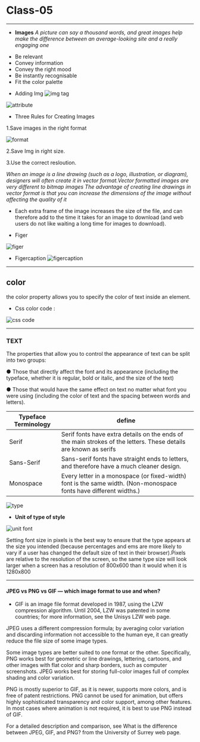 # **Class-05**
______

* **Images**
*A picture can say a thousand words, and great images help make the difference between an average-looking site and a really engaging one*

- Be relevant
- Convey information
-  Convey the right mood 
- Be instantly recognisable 
- Fit the color palette

* Adding Img
![img tag](https://cdo-curriculum.s3.amazonaws.com/media/uploads/img_tag.png)


![attribute](https://farm5.staticflickr.com/4730/38596722225_36d00762ca_o.png)

* Three Rules for Creating Images

1.Save images in the right format

![format](https://img.pagecloud.com/wAegMZSQrxtIBtV-i7jBCW-Ho7Y=/1000x0/filters:no_upscale()/blogmerge/cf67f56e-00e6-48c0-a1a4-31a8e3baf0de.jpeg)

2.Save Img in right size.

3.Use the correct resloution.

*When an image is a line drawing (such as a logo, illustration, or diagram), designers will often create it in vector format.Vector formatted images are very different to bitmap images*
*The advantage of creating line drawings in vector format is that you can increase the dimensions of the image without affecting the quality of it*

* Each extra frame of the image increases the size of the file, and can therefore add to the time it takes for an image to download (and web users do not like waiting a long time for images to download).

* Figer

![figer](https://miro.medium.com/max/5000/1*ZRjB3IehVzHY1CCFQ-rEkg.jpeg)

* Figercaption
![figercaption](https://criarestilosnet.com/wp-content/uploads/2013/04/figure-figcaption-html-51.jpg)

______
## **color**

the color property allows you to specify the color of text inside an element.
 
 - Css color code :

 ![css code](https://cdn.educba.com/academy/wp-content/uploads/2020/03/CSS-Color-Codes.jpg)

 _______
 ### **TEXT**

 The properties that allow you to control the appearance of text can be split into two groups:

● Those that directly affect the font and its appearance (including the typeface, whether it is regular, bold or italic, and the size of the text)

● Those that would have the same effect on text no matter what font you were using (including the color of text and the spacing between words and letters).
 
 |Typeface Terminology| define|
 |--------|-----|
 |Serif |Serif fonts have extra details on the ends of the main strokes of the letters. These details are known as serifs|
 |Sans-Serif|Sans-serif fonts have straight ends to letters, and therefore have a much cleaner design.|
 |Monospace|Every letter in a monospace (or fixed-width) font is the same width. (Non-monospace fonts have different widths.)|

 ![type](https://ithemes.com/wp-content/uploads/2017/06/Anatomy-of-Typography.png)


* **Unit of type of style**

![unit font](https://bitsofco.de/img/blog/7/1.png)

 Setting font size in pixels is the best way to ensure that the type appears at the size you intended (because percentages and ems are more likely to vary if a user has changed the default size of text in their browser).Pixels are relative to the resolution of the screen, so the same type size will look larger when a screen has a resolution of 800x600 than it would when it is 1280x800


__________
#### **JPEG vs PNG vs GIF — which image format to use and when?**

- GIF is an image file format developed in 1987, using the LZW compression algorithm. Until 2004, LZW was patented in some countries; for more information, see the Unisys LZW web page.

JPEG uses a different compression formula; by averaging color variation and discarding information not accessible to the human eye, it can greatly reduce the file size of some image types.

Some image types are better suited to one format or the other. Specifically, PNG works best for geometric or line drawings, lettering, cartoons, and other images with flat color and sharp borders, such as computer screenshots. JPEG works best for storing full-color images full of complex shading and color variation.

PNG is mostly superior to GIF, as it is newer, supports more colors, and is free of patent restrictions. PNG cannot be used for animation, but offers highly sophisticated transparency and color support, among other features. In most cases where animation is not required, it is best to use PNG instead of GIF.

For a detailed description and comparison, see What is the difference between JPEG, GIF, and PNG? from the University of Surrey web page.